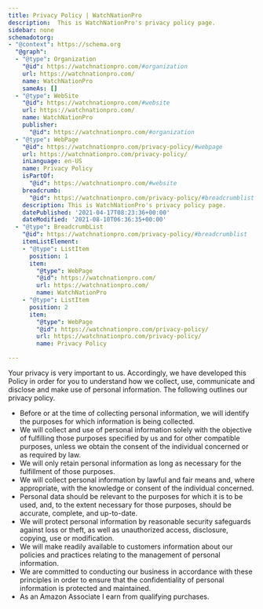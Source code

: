 ```yaml
---
title: Privacy Policy | WatchNationPro
description:  This is WatchNationPro's privacy policy page.
sidebar: none
schemadotorg:
- "@context": https://schema.org
  "@graph":
  - "@type": Organization
    "@id": https://watchnationpro.com/#organization
    url: https://watchnationpro.com/
    name: WatchNationPro
    sameAs: []
  - "@type": WebSite
    "@id": https://watchnationpro.com/#website
    url: https://watchnationpro.com/
    name: WatchNationPro
    publisher:
      "@id": https://watchnationpro.com/#organization
  - "@type": WebPage
    "@id": https://watchnationpro.com/privacy-policy/#webpage
    url: https://watchnationpro.com/privacy-policy/
    inLanguage: en-US
    name: Privacy Policy
    isPartOf:
      "@id": https://watchnationpro.com/#website
    breadcrumb:
      "@id": https://watchnationpro.com/privacy-policy/#breadcrumblist
    description: This is WatchNationPro's privacy policy page.
    datePublished: '2021-04-17T08:23:36+00:00'
    dateModified: '2021-08-10T06:36:35+00:00'
  - "@type": BreadcrumbList
    "@id": https://watchnationpro.com/privacy-policy/#breadcrumblist
    itemListElement:
    - "@type": ListItem
      position: 1
      item:
        "@type": WebPage
        "@id": https://watchnationpro.com/
        url: https://watchnationpro.com/
        name: WatchNationPro
    - "@type": ListItem
      position: 2
      item:
        "@type": WebPage
        "@id": https://watchnationpro.com/privacy-policy/
        url: https://watchnationpro.com/privacy-policy/
        name: Privacy Policy

---
```

Your privacy is very important to us. Accordingly, we have developed this Policy in order for you to understand how we collect, use, communicate and disclose and make use of personal information. The following outlines our privacy policy.

* Before or at the time of collecting personal information, we will identify the purposes for which information is being collected.
* We will collect and use of personal information solely with the objective of fulfilling those purposes specified by us and for other compatible purposes, unless we obtain the consent of the individual concerned or as required by law.
* We will only retain personal information as long as necessary for the fulfillment of those purposes.
* We will collect personal information by lawful and fair means and, where appropriate, with the knowledge or consent of the individual concerned.
* Personal data should be relevant to the purposes for which it is to be used, and, to the extent necessary for those purposes, should be accurate, complete, and up-to-date.
* We will protect personal information by reasonable security safeguards against loss or theft, as well as unauthorized access, disclosure, copying, use or modification.
* We will make readily available to customers information about our policies and practices relating to the management of personal information.
* We are committed to conducting our business in accordance with these principles in order to ensure that the confidentiality of personal information is protected and maintained.
* As an Amazon Associate I earn from qualifying purchases.
